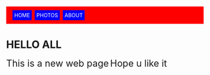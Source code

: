 <!DOCTYPE html>
<html>
<head>
    <meta name="viewport" content="width=device-width, initial-scale=1.0">
<title>JAI BALAYYA</title>
<style>
a{
text-decoration:none ;background-color:blue ;color:white;padding:5px;margin:2px
}
p{
background-color:red ;width:100%; padding:15px;color:white
}
body{
background-image:url("https://th.bing.com/th/id/OIP.zlzNxiNTN4Nyv4Gsw1qlugHaEo?w=256&h=180&c=7&o=5&dpr=1.32&pid=1.7");
    background-repeat:no-repeat
}
p1{
font-size:25px
}

</style>
</head>
<body>
    

<p>
<a  href="home.html">HOME</a>
<a  href="photos.html">PHOTOS</a>
<a  href="about.html">ABOUT</a>
</p>
<div>
<h1>HELLO ALL</h1>
<p1>This is a new web page</p1>
<p1>Hope u like it</p1>

</body>
</html>
